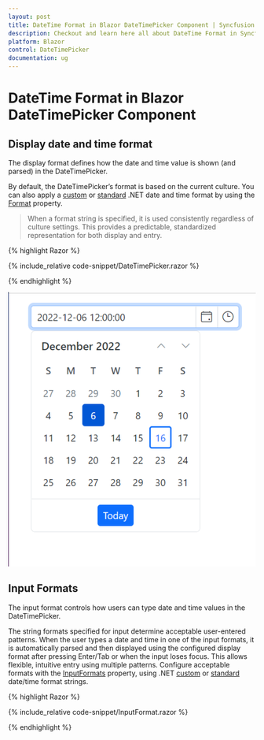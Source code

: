 ```yaml
---
layout: post
title: DateTime Format in Blazor DateTimePicker Component | Syncfusion
description: Checkout and learn here all about DateTime Format in Syncfusion Blazor DateTimePicker component and much more.
platform: Blazor
control: DateTimePicker
documentation: ug
---
```

# DateTime Format in Blazor DateTimePicker Component

## Display date and time format

The display format defines how the date and time value is shown (and parsed) in the DateTimePicker.

By default, the DateTimePicker’s format is based on the current culture. You can also apply a [custom](https://learn.microsoft.com/en-us/dotnet/standard/base-types/custom-date-and-time-format-strings) or [standard](https://learn.microsoft.com/en-us/dotnet/standard/base-types/standard-date-and-time-format-strings) .NET date and time format by using the [Format](https://help.syncfusion.com/cr/blazor/Syncfusion.Blazor.Calendars.SfDateTimePicker-1.html#Syncfusion_Blazor_Calendars_SfDateTimePicker_1_Format) property.

> When a format string is specified, it is used consistently regardless of culture settings. This provides a predictable, standardized representation for both display and entry.

{% highlight Razor %}

{% include_relative code-snippet/DateTimePicker.razor %}

{% endhighlight %}


![Date Time Format in Blazor DateTimePicker](./images/DateTimePicker.png)

## Input Formats

The input format controls how users can type date and time values in the DateTimePicker.

The string formats specified for input determine acceptable user-entered patterns. When the user types a date and time in one of the input formats, it is automatically parsed and then displayed using the configured display format after pressing Enter/Tab or when the input loses focus. This allows flexible, intuitive entry using multiple patterns. Configure acceptable formats with the [InputFormats](https://help.syncfusion.com/cr/blazor/Syncfusion.Blazor.Calendars.SfDateTimePicker-1.html#Syncfusion_Blazor_Calendars_SfDateTimePicker_1_InputFormats) property, using .NET [custom](https://learn.microsoft.com/en-us/dotnet/standard/base-types/custom-date-and-time-format-strings) or [standard](https://learn.microsoft.com/en-us/dotnet/standard/base-types/standard-date-and-time-format-strings) date/time format strings.

{% highlight Razor %}

{% include_relative code-snippet/InputFormat.razor %}

{% endhighlight %}